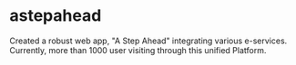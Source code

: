 # astepahead
Created a robust web app, "A Step Ahead" integrating various e-services. Currently, more than 1000 user visiting through this unified Platform.
